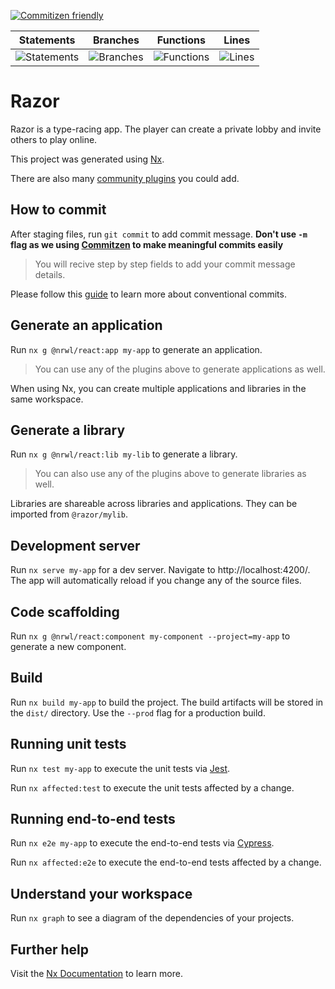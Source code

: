 [![Commitizen friendly](https://img.shields.io/badge/commitizen-friendly-brightgreen.svg)](http://commitizen.github.io/cz-cli/)

| Statements                                                                                         | Branches                                                                                         | Functions                                                                                        | Lines                                                                                    |
| -------------------------------------------------------------------------------------------------- | ------------------------------------------------------------------------------------------------ | ------------------------------------------------------------------------------------------------ | ---------------------------------------------------------------------------------------- |
| ![Statements](https://img.shields.io/badge/statements-100%25-brightgreen.svg?style=flat&logo=jest) | ![Branches](https://img.shields.io/badge/branches-97.78%25-brightgreen.svg?style=flat&logo=jest) | ![Functions](https://img.shields.io/badge/functions-100%25-brightgreen.svg?style=flat&logo=jest) | ![Lines](https://img.shields.io/badge/lines-100%25-brightgreen.svg?style=flat&logo=jest) |

# Razor

Razor is a type-racing app. The player can create a private lobby and invite others to play online.

This project was generated using [Nx](https://nx.dev).

There are also many [community plugins](https://nx.dev/community) you could add.

## How to commit

After staging files, run `git commit` to add commit message.
**Don't use `-m` flag as we using [Commitzen](https://github.com/commitizen/cz-cli) to make meaningful commits easily**

> You will recive step by step fields to add your commit message details.

Please follow this [guide](https://www.conventionalcommits.org/en/v1.0.0/) to learn more about conventional commits.

## Generate an application

Run `nx g @nrwl/react:app my-app` to generate an application.

> You can use any of the plugins above to generate applications as well.

When using Nx, you can create multiple applications and libraries in the same workspace.

## Generate a library

Run `nx g @nrwl/react:lib my-lib` to generate a library.

> You can also use any of the plugins above to generate libraries as well.

Libraries are shareable across libraries and applications. They can be imported from `@razor/mylib`.

## Development server

Run `nx serve my-app` for a dev server. Navigate to http://localhost:4200/. The app will automatically reload if you change any of the source files.

## Code scaffolding

Run `nx g @nrwl/react:component my-component --project=my-app` to generate a new component.

## Build

Run `nx build my-app` to build the project. The build artifacts will be stored in the `dist/` directory. Use the `--prod` flag for a production build.

## Running unit tests

Run `nx test my-app` to execute the unit tests via [Jest](https://jestjs.io).

Run `nx affected:test` to execute the unit tests affected by a change.

## Running end-to-end tests

Run `nx e2e my-app` to execute the end-to-end tests via [Cypress](https://www.cypress.io).

Run `nx affected:e2e` to execute the end-to-end tests affected by a change.

## Understand your workspace

Run `nx graph` to see a diagram of the dependencies of your projects.

## Further help

Visit the [Nx Documentation](https://nx.dev) to learn more.
